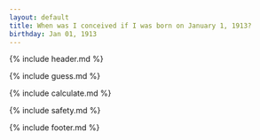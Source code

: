 ```yaml
---
layout: default
title: When was I conceived if I was born on January 1, 1913?
birthday: Jan 01, 1913
---
```


{% include header.md %}

{% include guess.md %}

{% include calculate.md %}

{% include safety.md %}

{% include footer.md %}



